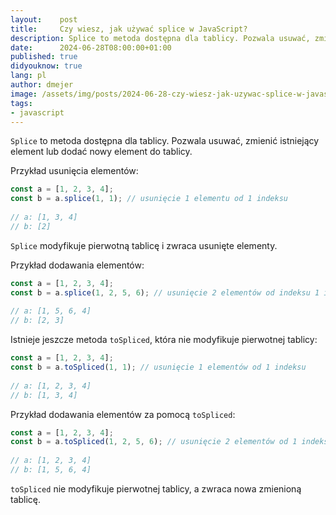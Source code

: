 ```yaml
---
layout:    post
title:     Czy wiesz, jak używać splice w JavaScript?
description: Splice to metoda dostępna dla tablicy. Pozwala usuwać, zmienić istniejący element lub dodać nowy element do tablicy.
date:      2024-06-28T08:00:00+01:00
published: true
didyouknow: true
lang: pl
author: dmejer
image: /assets/img/posts/2024-06-28-czy-wiesz-jak-uzywac-splice-w-javascript/code.webp
tags:
- javascript
---
```

`Splice` to metoda dostępna dla tablicy. Pozwala usuwać, zmienić istniejący element lub dodać nowy element do tablicy.

Przykład usunięcia elementów:
```javascript
const a = [1, 2, 3, 4];
const b = a.splice(1, 1); // usunięcie 1 elementu od 1 indeksu
 
// a: [1, 3, 4]
// b: [2]
```

`Splice` modyfikuje pierwotną tablicę i zwraca usunięte elementy.

Przykład dodawania elementów:
```javascript
const a = [1, 2, 3, 4];
const b = a.splice(1, 2, 5, 6); // usunięcie 2 elementów od indeksu 1 i dodanie elementów 5, 6
 
// a: [1, 5, 6, 4]
// b: [2, 3]
```

Istnieje jeszcze metoda `toSpliced`, która nie modyfikuje pierwotnej tablicy:
```javascript
const a = [1, 2, 3, 4];
const b = a.toSpliced(1, 1); // usunięcie 1 elementów od 1 indeksu
 
// a: [1, 2, 3, 4]
// b: [1, 3, 4]
```

Przykład dodawania elementów za pomocą `toSpliced`:
```javascript
const a = [1, 2, 3, 4];
const b = a.toSpliced(1, 2, 5, 6); // usunięcie 2 elementów od 1 indeksu i dodanie elementów 5, 6
 
// a: [1, 2, 3, 4]
// b: [1, 5, 6, 4]
```
`toSpliced` nie modyfikuje pierwotnej tablicy, a zwraca nowa zmienioną tablicę.
